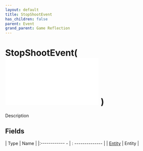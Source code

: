 ```yaml
---
layout: default
title: StopShootEvent
has_children: false
parent: Event
grand_parent: Game Reflection
---
```

# StopShootEvent( ![ EntityEventBase ](game-reflection/events/entity_event_base.md) )
Description 

## Fields
| Type | Name |
|:------------ - | : -------------- |
| [Entity](game-reflection/classes/entity.md) | Entity |
